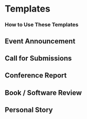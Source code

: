 # Templates

### How to Use These Templates

## Event Announcement

## Call for Submissions

## Conference Report

## Book / Software Review

## Personal Story
